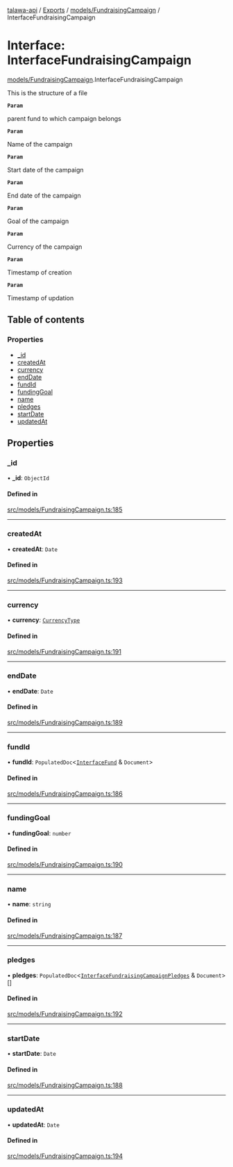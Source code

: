 [talawa-api](../README.md) / [Exports](../modules.md) / [models/FundraisingCampaign](../modules/models_FundraisingCampaign.md) / InterfaceFundraisingCampaign

# Interface: InterfaceFundraisingCampaign

[models/FundraisingCampaign](../modules/models_FundraisingCampaign.md).InterfaceFundraisingCampaign

This is the structure of a file

**`Param`**

parent fund to which campaign belongs

**`Param`**

Name of the campaign

**`Param`**

Start date of the campaign

**`Param`**

End date of the campaign

**`Param`**

Goal of the campaign

**`Param`**

Currency of the campaign

**`Param`**

Timestamp of creation

**`Param`**

Timestamp of updation

## Table of contents

### Properties

- [\_id](models_FundraisingCampaign.InterfaceFundraisingCampaign.md#_id)
- [createdAt](models_FundraisingCampaign.InterfaceFundraisingCampaign.md#createdat)
- [currency](models_FundraisingCampaign.InterfaceFundraisingCampaign.md#currency)
- [endDate](models_FundraisingCampaign.InterfaceFundraisingCampaign.md#enddate)
- [fundId](models_FundraisingCampaign.InterfaceFundraisingCampaign.md#fundid)
- [fundingGoal](models_FundraisingCampaign.InterfaceFundraisingCampaign.md#fundinggoal)
- [name](models_FundraisingCampaign.InterfaceFundraisingCampaign.md#name)
- [pledges](models_FundraisingCampaign.InterfaceFundraisingCampaign.md#pledges)
- [startDate](models_FundraisingCampaign.InterfaceFundraisingCampaign.md#startdate)
- [updatedAt](models_FundraisingCampaign.InterfaceFundraisingCampaign.md#updatedat)

## Properties

### \_id

• **\_id**: `ObjectId`

#### Defined in

[src/models/FundraisingCampaign.ts:185](https://github.com/PalisadoesFoundation/talawa-api/blob/e66e731/src/models/FundraisingCampaign.ts#L185)

___

### createdAt

• **createdAt**: `Date`

#### Defined in

[src/models/FundraisingCampaign.ts:193](https://github.com/PalisadoesFoundation/talawa-api/blob/e66e731/src/models/FundraisingCampaign.ts#L193)

___

### currency

• **currency**: [`CurrencyType`](../enums/models_FundraisingCampaign.CurrencyType.md)

#### Defined in

[src/models/FundraisingCampaign.ts:191](https://github.com/PalisadoesFoundation/talawa-api/blob/e66e731/src/models/FundraisingCampaign.ts#L191)

___

### endDate

• **endDate**: `Date`

#### Defined in

[src/models/FundraisingCampaign.ts:189](https://github.com/PalisadoesFoundation/talawa-api/blob/e66e731/src/models/FundraisingCampaign.ts#L189)

___

### fundId

• **fundId**: `PopulatedDoc`\<[`InterfaceFund`](models_Fund.InterfaceFund.md) & `Document`\>

#### Defined in

[src/models/FundraisingCampaign.ts:186](https://github.com/PalisadoesFoundation/talawa-api/blob/e66e731/src/models/FundraisingCampaign.ts#L186)

___

### fundingGoal

• **fundingGoal**: `number`

#### Defined in

[src/models/FundraisingCampaign.ts:190](https://github.com/PalisadoesFoundation/talawa-api/blob/e66e731/src/models/FundraisingCampaign.ts#L190)

___

### name

• **name**: `string`

#### Defined in

[src/models/FundraisingCampaign.ts:187](https://github.com/PalisadoesFoundation/talawa-api/blob/e66e731/src/models/FundraisingCampaign.ts#L187)

___

### pledges

• **pledges**: `PopulatedDoc`\<[`InterfaceFundraisingCampaignPledges`](models_FundraisingCampaignPledge.InterfaceFundraisingCampaignPledges.md) & `Document`\>[]

#### Defined in

[src/models/FundraisingCampaign.ts:192](https://github.com/PalisadoesFoundation/talawa-api/blob/e66e731/src/models/FundraisingCampaign.ts#L192)

___

### startDate

• **startDate**: `Date`

#### Defined in

[src/models/FundraisingCampaign.ts:188](https://github.com/PalisadoesFoundation/talawa-api/blob/e66e731/src/models/FundraisingCampaign.ts#L188)

___

### updatedAt

• **updatedAt**: `Date`

#### Defined in

[src/models/FundraisingCampaign.ts:194](https://github.com/PalisadoesFoundation/talawa-api/blob/e66e731/src/models/FundraisingCampaign.ts#L194)
